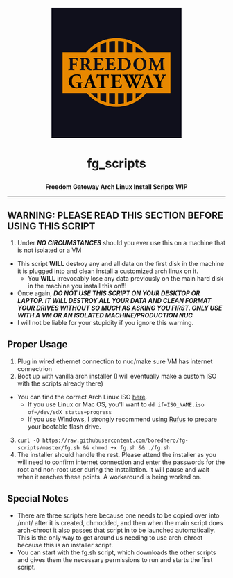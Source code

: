 <p align="center"><img src="https://raw.githubusercontent.com/freedomgateway/fg_branding/master/fg_logo_gold.jpg" alt="drawing" width="300"/></p>

# <p align="center"><b>fg_scripts</b></p>
<p align="center"><b>Freedom Gateway Arch Linux Install Scripts WIP</b></p>

---

## **WARNING: PLEASE READ THIS SECTION BEFORE USING THIS SCRIPT**
1. Under ***NO CIRCUMSTANCES*** should you ever use this on a machine that is not isolated or a VM
  * This script **WILL** destroy any and all data on the first disk in the machine it is plugged into and clean install a customized arch linux on it.
    * You **WILL** irrevocably lose any data previously on the main hard disk in the machine you install this on!!!
  * Once again, ***DO NOT USE THIS SCRIPT ON YOUR DESKTOP OR LAPTOP. IT WILL DESTROY ALL YOUR DATA AND CLEAN FORMAT YOUR DRIVES WITHOUT SO MUCH AS ASKING YOU FIRST. ONLY USE WITH A VM OR AN ISOLATED MACHINE/PRODUCTION NUC***
  * I will not be liable for your stupidity if you ignore this warning.

## Proper Usage

1. Plug in wired ethernet connection to nuc/make sure VM has internet connectrion
2. Boot up with vanilla arch installer (I will eventually make a custom ISO with the scripts already there)
  * You can find the correct Arch Linux ISO [here](https://www.archlinux.org/download/).
    * If you use Linux or Mac OS, you'll want to `dd if=ISO_NAME.iso of=/dev/sdX status=progress`
    * If you use Windows, I strongly recommend using [Rufus](https://rufus.ie/) to prepare your bootable flash drive.
3. `curl -O https://raw.githubusercontent.com/boredhero/fg-scripts/master/fg.sh && chmod +x fg.sh && ./fg.sh`
4. The installer should handle the rest. Please attend the installer as you will need to confirm internet connection and enter the passwords for the root and non-root user during the installation. It will pause and wait when it reaches these points. A workaround is being worked on.

## Special Notes
* There are three scripts here because one needs to be copied over into /mnt/ after it is created, chmodded, and then when the main script does arch-chroot it also passes that script in to be launched automatically. This is the only way to get around us needing to use arch-chroot because this is an installer script.
* You can start with the fg.sh script, which downloads the other scripts and gives them the necessary permissions to run and starts the first script.
